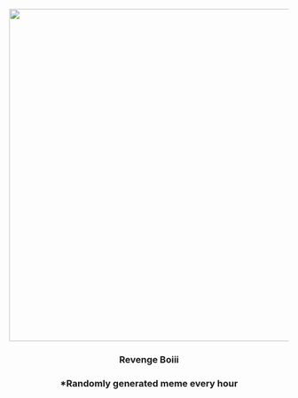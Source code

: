 <p align="center">
        <img src="https://i.redd.it/dyv04kf4qvl81.jpg" width="600" height="600">
        </p>
        <h3 align="center">Revenge Boiii</h3>
        <h3 align="center">*Randomly generated meme every hour</h3>
    